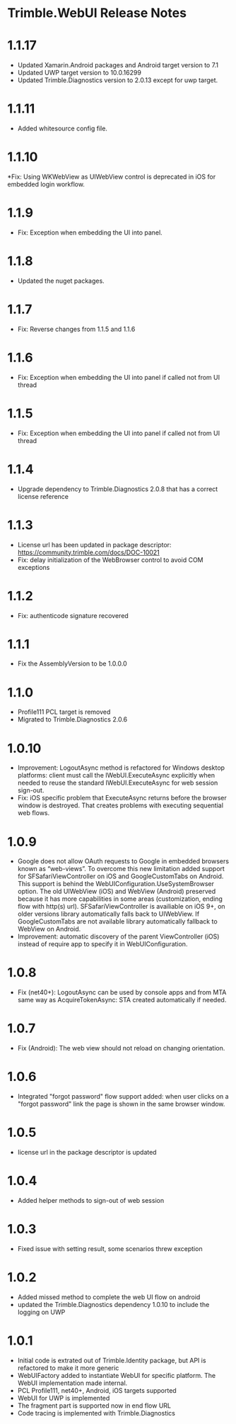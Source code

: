 # Trimble.WebUI Release Notes

# 1.1.17
* Updated Xamarin.Android packages and Android target version to 7.1
* Updated UWP target version to 10.0.16299
* Updated Trimble.Diagnostics version to 2.0.13 except for uwp target.

# 1.1.11
* Added whitesource config file.

# 1.1.10
*Fix: Using WKWebView as UIWebView control is deprecated in iOS for embedded login workflow.

# 1.1.9
* Fix: Exception when embedding the UI into panel.

# 1.1.8
* Updated the nuget packages.

# 1.1.7
* Fix: Reverse changes from 1.1.5 and 1.1.6

# 1.1.6
* Fix: Exception when embedding the UI into panel if called not from UI thread

# 1.1.5
* Fix: Exception when embedding the UI into panel if called not from UI thread

# 1.1.4
* Upgrade dependency to Trimble.Diagnostics 2.0.8 that has a correct license reference

# 1.1.3
* License url has been updated in package descriptor: https://community.trimble.com/docs/DOC-10021
* Fix: delay initialization of the WebBrowser control to avoid COM exceptions

# 1.1.2
* Fix: authenticode signature recovered

# 1.1.1
* Fix the AssemblyVersion to be 1.0.0.0

# 1.1.0
* Profile111 PCL target is removed
* Migrated to Trimble.Diagnostics 2.0.6

# 1.0.10
* Improvement: LogoutAsync method is refactored for Windows desktop platforms: 
	client must call the IWebUI.ExecuteAsync explicitly when needed to reuse the standard IWebUI.ExecuteAsync for web session sign-out.
* Fix: iOS specific problem that ExecuteAsync returns before the browser window is destroyed. That creates problems with executing sequential web flows.

# 1.0.9
* Google does not allow OAuth requests to Google in embedded browsers known as “web-views”. To overcome this new limitation
  added support for SFSafariViewController on iOS and GoogleCustomTabs on Android. This support is behind the WebUIConfiguration.UseSystemBrowser option.
  The old UIWebView (iOS) and WebView (Android) preserved because it has more capabilities in some areas (customization, ending flow with http(s) url).
  SFSafariViewController is availiable on iOS 9+, on older versions library automatically falls back to UIWebView.
  If GoogleCustomTabs are not available library automatically fallback to WebView on Android.
* Improvement: automatic discovery of the parent ViewController (iOS) instead of require app to specify it in WebUIConfiguration.

# 1.0.8
* Fix (net40+): LogoutAsync can be used by console apps and from MTA same way as AcquireTokenAsync: STA created automatically if needed. 

# 1.0.7
* Fix (Android): The web view should not reload on changing orientation.

# 1.0.6
* Integrated "forgot password" flow support added: when user clicks on a "forgot password" link the page is shown in the same browser window.

# 1.0.5
* license url in the package descriptor is updated

# 1.0.4
* Added helper methods to sign-out of web session

# 1.0.3
* Fixed issue with setting result, some scenarios threw exception

# 1.0.2
* Added missed method to complete the web UI flow on android
* updated the Trimble.Diagnostics dependency 1.0.10 to include the logging on UWP

# 1.0.1
* Initial code is extrated out of Trimble.Identity package, but API is refactored to make it more generic
* WebUIFactory added to instantiate WebUI for specific platform. The WebUI implementation made internal.
* PCL Profile111, net40+, Android, iOS targets supported
* WebUI for UWP is implemented
* The fragment part is supported now in end flow URL
* Code tracing is implemented with Trimble.Diagnostics
